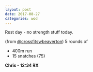 ```yaml
---
layout: post
date: 2017-08-27
categories: wod
---
```


Rest day - no strength stuff today.

(from [@crossfitswbeaverton](http://www.crossfitswbeaverton.com)) 5 rounds of
- 400m run
- 15 snatches (75)

**Chris - <span>12:34 RX</span>**
